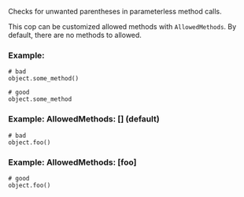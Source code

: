 Checks for unwanted parentheses in parameterless method calls.

This cop can be customized allowed methods with `AllowedMethods`.
By default, there are no methods to allowed.

### Example:
    # bad
    object.some_method()

    # good
    object.some_method

### Example: AllowedMethods: [] (default)
    # bad
    object.foo()

### Example: AllowedMethods: [foo]
    # good
    object.foo()
